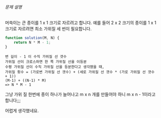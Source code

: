 ###### 문제 설명

머쓱이는 큰 종이를 1 x 1 크기로 자르려고 합니다. 예를 들어 2 x 2 크기의 종이를 1 x 1 크기로 자르려면 최소 가위질 세 번이 필요합니다.

```js
function solution(M, N) {
    return N * M - 1;
}
```

```
변 길이 - 1 이 수직 가위질 선 갯수
가위질 선이 크로스하면 한 쪽 가위질 선을 이등분
수평 가위질 선이 수직 가위질 선을 등분한다고 생각했을 때,
가위질 횟수 = (가로변 가위질 선 갯수) + (세로 가위질 선 갯수 * (가로 가위질 선 갯수 + 1)) 
(M-1) + ((N-1) * M)
=> N * M - 1
```

그냥 가위 질 한번에 종이 하나가 늘어나고
m x n 개를 만들어야 하니 m x n - 1이라고 합니다;;;

어렵게 생각했네요.
